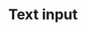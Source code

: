 ---
layout: pattern
categories: [patterns, text-input]
title: Text input
type: [sub-nav-item]
permalink: /patterns/text-input/
variations: true
overview: Lorem ipsum dolor sit amet, consectetur adipiscing elit, sed do eiusmod tempor incididunt ut labore et dolore magna aliqua. Interdum velit euismod in pellentesque. 
description: |
    
usa-link: "https://designsystem.digital.gov/components/text-input/"
specification: |
#spec:
text-label: Text label
text-type: success 
### options: success (corresponding class: usa-input--success), error (corresponding class: usa-input--error), focus (corresponding class: usa-focus)
class: usa-input--success
### options: usa-input--error , usa-input--success, usa-focus

yml: |
  
  text-label: Text label
  text-type: success 
  ### text-type options: 
    ### success (corresponding class: usa-input--success)
    ### error (corresponding class: usa-input--error)
    ### focus (corresponding class: usa-focus)
  class: usa-input--success
  ### class options: 
    ### usa-input--error
    ### usa-input--success 
    ### usa-focus

jekyll: |

  "{% include patterns/text-input/text-input-jk.md %}"

### Paths to view design and code... 
## designimg: can be used to show an image of the design until a coded version can be created. The htmlpath & csspath should be located in the pattens folder. Read more about creating coded components in /docs/creating-patterns 
# designimg: 
htmlexcerpt: patterns/text-input/text-input-focus.md
htmlpath: patterns/text-input/text-input.md
csspath: patterns/text-input/index.scss
---